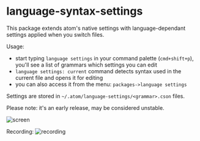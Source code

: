 # language-syntax-settings

This package extends atom's native settings with language-dependant settings applied when you switch files.

Usage:
 - start typing `language settings` in your command palette (`cmd+shift+p`), you'll see a list of grammars which settings you can edit
 - `language settings: current` command detects syntax used in the current file and opens it for editing
 - you can also access it from the menu: `packages->language settings`

Settings are stored in `~/.atom/language-settings/<grammar>.cson` files.

Please note: it's an early release, may be considered unstable.

![screen](https://dl.dropboxusercontent.com/u/540495/Screen%20Shot%202014-03-10%20at%2008.25.42.png)

Recording:
![recording](https://dl.dropboxusercontent.com/u/540495/setrec.gif)

